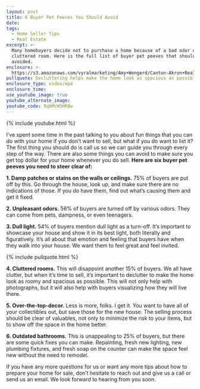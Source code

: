 ```yaml
---
layout: post
title: 6 Buyer Pet Peeves You Should Avoid
date:
tags:
  - Home Seller Tips
  - Real Estate
excerpt: >-
  Many homebuyers decide not to purchase a home because of a bad odor or a
  cluttered room. Here is the full list of buyer pet peeves that should be
  avoided.
enclosure: >-
  https://s3.amazonaws.com/vyralmarketing/Amy+Wengerd/Canton-Akron+Real+Estate+Agent-+6+Buyer+Pet+Peeves+to+Avoid+When+Selling+Your+Home.mp4
pullquote: Decluttering helps make the home look as spacious as possible.
enclosure_type: video/mp4
enclosure_time:
use_youtube_image: true
youtube_alternate_image:
youtube_code: 9qbMcW5HR8w
---
```


{% include youtube.html %}

I’ve spent some time in the past talking to you about fun things that you can do with your home if you don’t want to sell, but what if you do want to list it? The first thing you should do is call us so we can guide you through every step of the way. There are also some things you can avoid to make sure you get top dollar for your home whenever you do sell. **Here are six buyer pet peeves you need to steer clear of:**

**1. Damp patches or stains on the walls or ceilings.** 75% of buyers are put off by this. Go through the house, look up, and make sure there are no indications of those. If you do have them, find out what’s causing them and get it fixed.

**2. Unpleasant odors.** 56% of buyers are turned off by various odors. They can come from pets, dampness, or even teenagers.

**3. Dull light.** 54% of buyers mention dull light as a turn-off. It’s important to showcase your house and show it in its best light, both literally and figuratively. It’s all about that emotion and feeling that buyers have when they walk into your house. We want them to feel great and feel invited.

{% include pullquote.html %}

**4. Cluttered rooms.** This will disappoint another 15% of buyers. We all have clutter, but when it’s time to sell, it’s important to declutter to make the home look as roomy and spacious as possible. This will not only help with photographs, but it will also help with buyers visualizing how they will live there.

**5. Over-the-top-decor.** Less is more, folks. I get it. You want to have all of your collectibles out, but save those for the new house. The selling process should be clear of valuables, not only to minimize the risk to your items, but to show off the space in the home better.

**6. Outdated bathrooms.** This is unappealing to 25% of buyers, but there are some quick fixes you can make. Repainting, fresh new lighting, new plumbing fixtures, and fresh soap on the counter can make the space feel new without the need to remodel.

If you have any more questions for us or want any more tips about how to prepare your home for sale, don’t hesitate to reach out and give us a call or send us an email. We look forward to hearing from you soon.

&nbsp;